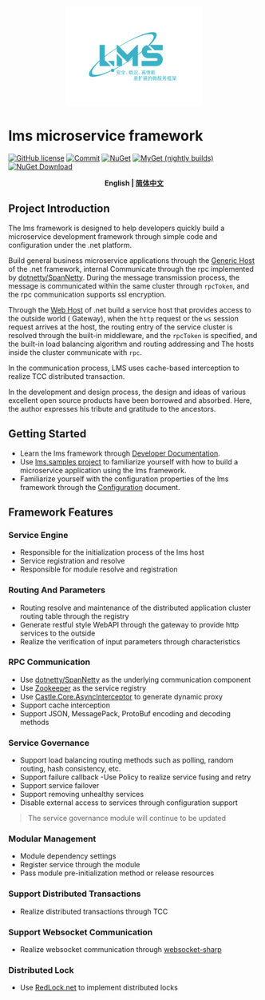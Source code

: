 <p align="center">
  <img height="200" src="./docs/.vuepress/public/assets/logo/logo.word.svg">
</p>

# lms microservice framework
[![GitHub license](https://img.shields.io/badge/license-MIT-blue.svg)](https://gitee.com/dotnetchina/lms/raw/main/LICENSE)
[![Commit](https://img.shields.io/github/last-commit/liuhll/lms)](https://img.shields.io/github/last-commit/liuhll/lms)
[![NuGet](https://img.shields.io/nuget/v/Silky.Lms.Core.svg?style=flat-square)](https://www.nuget.org/packages/Silky.Lms.Core)
[![MyGet (nightly builds)](https://img.shields.io/myget/lms-framework/vpre/Silky.Lms.Core.svg?style=flat-square)](https://www.myget.org/feed/Packages/lms-framework)
[![NuGet Download](https://img.shields.io/nuget/dt/Silky.Lms.Core.svg?style=flat-square)](https://www.nuget.org/packages/Silky.Lms.Core)


<div align="center">

**English | [简体中文](./README.zh-CN.md)**

</div>

## Project Introduction

The lms framework is designed to help developers quickly build a microservice development framework through simple code and configuration under the .net platform.

Build general business microservice applications through the [Generic Host](https://docs.microsoft.com/zh-cn/aspnet/core/fundamentals/host/generic-host?view=aspnetcore-5.0) of the .net framework, internal Communicate through the rpc implemented by [dotnetty/SpanNetty](https://github.com/cuteant/SpanNetty). During the message transmission process, the message is communicated within the same cluster through `rpcToken`, and the rpc communication supports ssl encryption.

Through the [Web Host](https://docs.microsoft.com/zh-cn/aspnet/core/fundamentals/host/web-host?view=aspnetcore-5.0) of .net  build a service host that provides access to the outside world ( Gateway), when the `http` request or the `ws` session request arrives at the host, the routing entry of the service cluster is resolved through the built-in middleware, and the `rpcToken` is specified, and the built-in load balancing algorithm and routing addressing and The hosts inside the cluster communicate with `rpc`.

In the communication process, LMS uses cache-based interception to realize TCC distributed transaction.


In the development and design process, the design and ideas of various excellent open source products have been borrowed and absorbed. Here, the author expresses his tribute and gratitude to the ancestors.

## Getting Started

- Learn the lms framework through [Developer Documentation](http://docs.lms-fk.com/lms/).
- Use [lms.samples project](http://docs.lms-fk.com/lms/dev-docs/quick-start.html) to familiarize yourself with how to build a microservice application using the lms framework.
- Familiarize yourself with the configuration properties of the lms framework through the [Configuration](http://docs.lms-fk.com/config/) document.

## Framework Features

### Service Engine
- Responsible for the initialization process of the lms host
- Service registration and resolve
- Responsible for module resolve and registration

### Routing And Parameters
- Routing resolve and maintenance of the distributed application cluster routing table through the registry
- Generate restful style WebAPI through the gateway to provide http services to the outside
- Realize the verification of input parameters through characteristics

### RPC Communication
- Use [dotnetty/SpanNetty](https://github.com/cuteant/SpanNetty) as the underlying communication component
- Use [Zookeeper](https://zookeeper.apache.org) as the service registry
- Use [Castle.Core.AsyncInterceptor](https://www.nuget.org/packages/Castle.Core.AsyncInterceptor/) to generate dynamic proxy
- Support cache interception
- Support JSON, MessagePack, ProtoBuf encoding and decoding methods

### Service Governance
- Support load balancing routing methods such as polling, random routing, hash consistency, etc.
- Support failure callback
-Use Policy to realize service fusing and retry
- Support service failover
- Support removing unhealthy services
- Disable external access to services through configuration support

> The service governance module will continue to be updated

### Modular Management
- Module dependency settings
- Register service through the module
- Pass module pre-initialization method or release resources

### Support Distributed Transactions
- Realize distributed transactions through TCC

### Support Websocket Communication
- Realize websocket communication through [websocket-sharp](https://github.com/sta/websocket-sharp)

### Distributed Lock
- Use [RedLock.net](https://github.com/samcook/RedLock.net) to implement distributed locks

